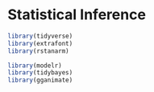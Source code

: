 # Statistical Inference




```r
library(tidyverse)
library(extrafont)
library(rstanarm)

library(modelr)
library(tidybayes)
library(gganimate)
```

